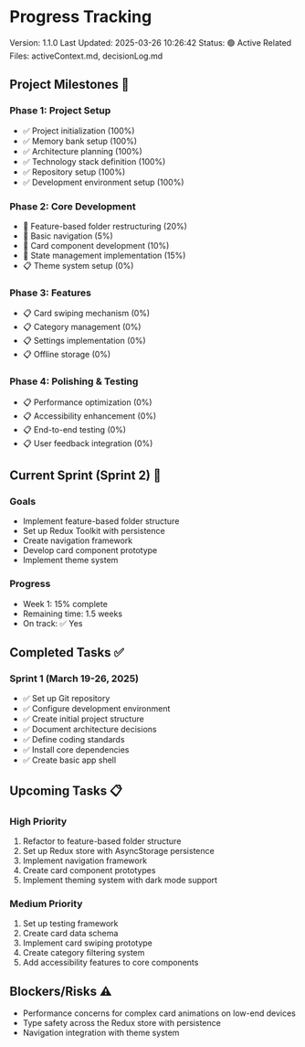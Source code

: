 # Progress Tracking

Version: 1.1.0
Last Updated: 2025-03-26 10:26:42
Status: 🟢 Active
Related Files: activeContext.md, decisionLog.md

## Project Milestones 🎯

### Phase 1: Project Setup

- ✅ Project initialization (100%)
- ✅ Memory bank setup (100%)
- ✅ Architecture planning (100%)
- ✅ Technology stack definition (100%)
- ✅ Repository setup (100%)
- ✅ Development environment setup (100%)

### Phase 2: Core Development

- 🔄 Feature-based folder restructuring (20%)
- 🔄 Basic navigation (5%)
- 🔄 Card component development (10%)
- 🔄 State management implementation (15%)
- 📋 Theme system setup (0%)

### Phase 3: Features

- 📋 Card swiping mechanism (0%)
- 📋 Category management (0%)
- 📋 Settings implementation (0%)
- 📋 Offline storage (0%)

### Phase 4: Polishing & Testing

- 📋 Performance optimization (0%)
- 📋 Accessibility enhancement (0%)
- 📋 End-to-end testing (0%)
- 📋 User feedback integration (0%)

## Current Sprint (Sprint 2) 🏃

### Goals

- Implement feature-based folder structure
- Set up Redux Toolkit with persistence
- Create navigation framework
- Develop card component prototype
- Implement theme system

### Progress

- Week 1: 15% complete
- Remaining time: 1.5 weeks
- On track: ✅ Yes

## Completed Tasks ✅

### Sprint 1 (March 19-26, 2025)

- ✅ Set up Git repository
- ✅ Configure development environment
- ✅ Create initial project structure
- ✅ Document architecture decisions
- ✅ Define coding standards
- ✅ Install core dependencies
- ✅ Create basic app shell

## Upcoming Tasks 📋

### High Priority

1. Refactor to feature-based folder structure
2. Set up Redux store with AsyncStorage persistence
3. Implement navigation framework
4. Create card component prototypes
5. Implement theming system with dark mode support

### Medium Priority

1. Set up testing framework
2. Create card data schema
3. Implement card swiping prototype
4. Create category filtering system
5. Add accessibility features to core components

## Blockers/Risks ⚠️

- Performance concerns for complex card animations on low-end devices
- Type safety across the Redux store with persistence
- Navigation integration with theme system
